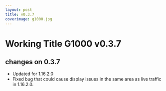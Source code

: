 ```yaml
---
layout: post
title: v0.3.7
coverimage: g1000.jpg
---
```

# Working Title G1000 v0.3.7
## changes on 0.3.7
* Updated for 1.16.2.0
* Fixed bug that could cause display issues in the same area as live traffic in 1.16.2.0.
